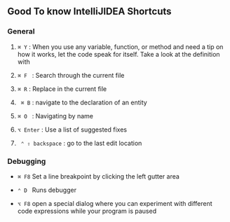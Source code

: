 ## Good To know IntelliJIDEA Shortcuts

### General 

1. ``` ⌘ Y ``` : When you use any variable, function, or method and need a tip on how it works, let the code speak for itself. Take a look at the definition with 

2. ```⌘ F ``` : Search through the current file 

3. ``` ⌘ R ``` : Replace in the current file 

4. ```  ⌘ B ``` : navigate to the declaration of an entity

5. ```⌘ O ``` : Navigating by name

6.  ``` ⌥ Enter ``` : Use a list of suggested fixes
7.  ``` ⌃ ⇧ backspace``` : go to the last edit location

### Debugging

- ``` ⌘ F8 ``` Set a line breakpoint by clicking the left gutter area

- ```⌃ D ``` Runs debugger

- ```⌥ F8```  open a special dialog where you can experiment with different code expressions while your program is paused
